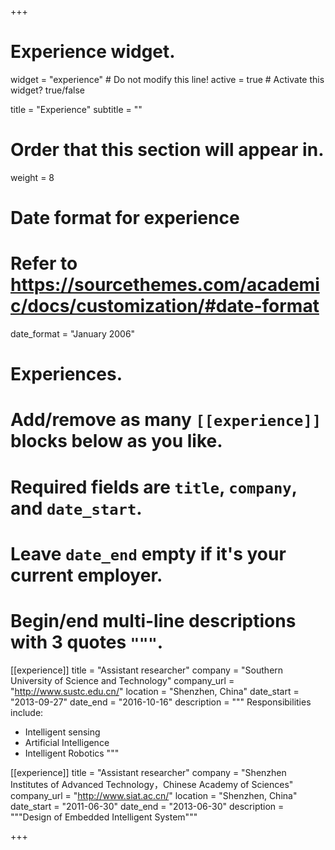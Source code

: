 +++
# Experience widget.
widget = "experience"  # Do not modify this line!
active = true  # Activate this widget? true/false

title = "Experience"
subtitle = ""

# Order that this section will appear in.
weight = 8

# Date format for experience
#   Refer to https://sourcethemes.com/academic/docs/customization/#date-format
date_format = "January 2006"

# Experiences.
#   Add/remove as many `[[experience]]` blocks below as you like.
#   Required fields are `title`, `company`, and `date_start`.
#   Leave `date_end` empty if it's your current employer.
#   Begin/end multi-line descriptions with 3 quotes `"""`.
[[experience]]
  title = "Assistant researcher"
  company = "Southern University of Science and Technology"
  company_url = "http://www.sustc.edu.cn/"
  location = "Shenzhen, China"
  date_start = "2013-09-27"
  date_end = "2016-10-16"
  description = """
  Responsibilities include:
  
  * Intelligent sensing
  * Artificial Intelligence
  * Intelligent Robotics
  """

[[experience]]
  title = "Assistant researcher"
  company = "Shenzhen Institutes of Advanced Technology，Chinese Academy of Sciences"
  company_url = "http://www.siat.ac.cn/"
  location = "Shenzhen, China"
  date_start = "2011-06-30"
  date_end = "2013-06-30"
  description = """Design of Embedded Intelligent System"""

+++
